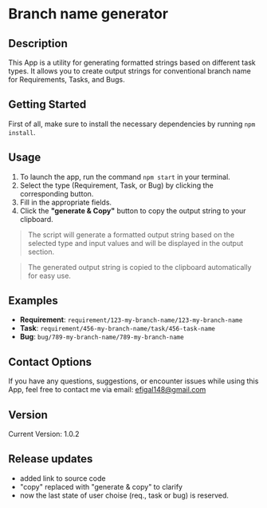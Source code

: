 # Branch name generator

## Description
This App is a utility for generating formatted strings based on different task types. It allows you to create output strings for conventional branch name for Requirements, Tasks, and Bugs.

## Getting Started
First of all, make sure to install the necessary dependencies by running `npm install`.

## Usage
1. To launch the app, run the command `npm start` in your terminal.
2. Select the type (Requirement, Task, or Bug) by clicking the corresponding button.
3. Fill in the appropriate fields.
4. Click the **"generate & Copy"** button to copy the output string to your clipboard.

>The script will generate a formatted output string based on the selected type and input values and will be displayed in the output section.

> The generated output string is copied to the clipboard automatically for easy use.

## Examples
- **Requirement**: `requirement/123-my-branch-name/123-my-branch-name`
- **Task**: `requirement/456-my-branch-name/task/456-task-name`
- **Bug**: `bug/789-my-branch-name/789-my-branch-name`


## Contact Options
If you have any questions, suggestions, or encounter issues while using this App, feel free to contact me via email: efigal148@gmail.com

## Version
Current Version: 1.0.2

## Release updates
- added link to source code
- "copy" replaced with "generate & copy" to clarify
- now the last state of user choise (req., task or bug) is reserved.